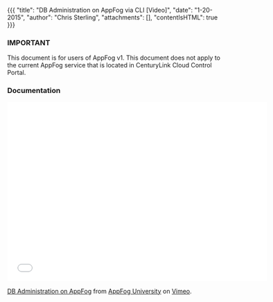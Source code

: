 {{{
  "title": "DB Administration on AppFog via CLI [Video]",
  "date": "1-20-2015",
  "author": "Chris Sterling",
  "attachments": [],
  "contentIsHTML": true
}}}

### IMPORTANT

This document is for users of AppFog v1. This document does not apply to the current AppFog service that is located in CenturyLink Cloud Control Portal.

### Documentation

<p><iframe src="//player.vimeo.com/video/48787429" width="600" height="413" frameborder="0" allowfullscreen=""></iframe></p>
<p><a href="http://vimeo.com/48787429">DB Administration on AppFog</a> from <a href="http://vimeo.com/appfogu">AppFog University</a> on <a href="https://vimeo.com">Vimeo</a>.</p>
